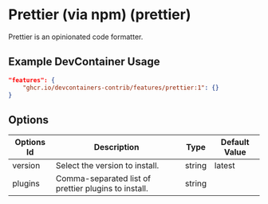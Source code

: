 
# Prettier (via npm) (prettier)

Prettier is an opinionated code formatter.

## Example DevContainer Usage

```json
"features": {
    "ghcr.io/devcontainers-contrib/features/prettier:1": {}
}
```

## Options

| Options Id | Description | Type | Default Value |
|-----|-----|-----|-----|
| version | Select the version to install. | string | latest |
| plugins | Comma-separated list of prettier plugins to install. | string | |


